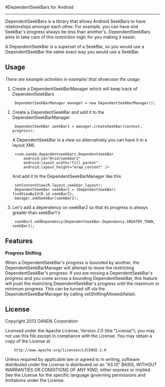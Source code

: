 #DependentSeekBars for Android
***

DependentSeekBars is a library that allows Android SeekBars to have relationships amongst each other. For example, you can have one SeekBar's progress always be less than another's. DependentSeekBars aims to take care of this restriction logic for you making it easier.

A DependentSeekBar is a superset of a SeekBar, so you would use a DependentSeekBar the same exact way you would use a SeekBar.

Usage
-----

*There are example activities in example/ that showcase the usage*

1. Create a DependentSeekBarManager which will keep track of DependentSeekBars

        DependentSeekBarManager manager = new DependentSeekBarManager();

2. Create a DependentSeekBar and add it to the DependentSeekBarManager
    
        DependentSeekBar seekBar1 = manager.createSeekBar(context, progress);


    A DependentSeekBar is a view so alternatively you can have it in a layout XML
    
        <com.oanda.dependentseekbars.DependentSeekBar
            android:id="@+id/seekbar2"
            android:layout_width="fill_parent"
            android:layout_height="wrap_content" />
    
    And add it to the DependentSeekBarManager like this
    
        setContentView(R.layout.seekbar_layout);
        DependentSeekBar seekBar2 = (DependentSeekBar) findViewById(R.id.seekBar2);
        manager.addSeekBar(seekBar2);

3. Let's add a dependency on seekBar2 so that its progress is always greater than seekBar1's

        seekBar2.addDependency(DependentSeekBar.Dependency.GREATER_THAN, seekBar1);
        

Features
--------

<b>Progress Shifting</b>

When a DependentSeekBar's progress is bounded by another, the DependentSeekBarManager will attempt to move the restricting DependentSeekBar's progress. If you are moving a DependentSeekBar's progress and you come across a bounding DependentSeekBar, this feature will push the restricting DependentSeekBar's progress until the maximum or minimum progress.  This can be turned off via the DependentSeekBarManager by calling setShiftingAllowed(false).

License
-------

   Copyright 2013 OANDA Corporation

   Licensed under the Apache License, Version 2.0 (the "License");
   you may not use this file except in compliance with the License.
   You may obtain a copy of the License at

        http://www.apache.org/licenses/LICENSE-2.0

   Unless required by applicable law or agreed to in writing, software
   distributed under the License is distributed on an "AS IS" BASIS,
   WITHOUT WARRANTIES OR CONDITIONS OF ANY KIND, either express or implied.
   See the License for the specific language governing permissions and
   limitations under the License.
